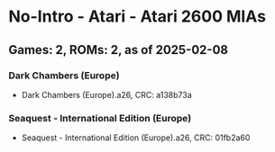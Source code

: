 # No-Intro - Atari - Atari 2600 MIAs
## Games: 2, ROMs: 2, as of 2025-02-08

### Dark Chambers (Europe)
- Dark Chambers (Europe).a26, CRC: a138b73a

### Seaquest - International Edition (Europe)
- Seaquest - International Edition (Europe).a26, CRC: 01fb2a60
